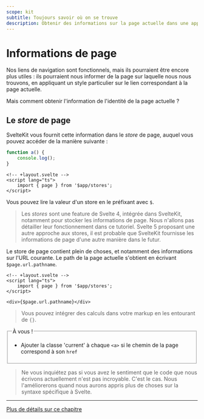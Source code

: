 ```yaml
---
scope: kit
subtitle: Toujours savoir où on se trouve
description: Obtenir des informations sur la page actuelle dans une application SvelteKit
---
```


# Informations de page

Nos liens de navigation sont fonctionnels, mais ils pourraient être encore plus utiles : ils
pourraient nous informer de la page sur laquelle nous nous trouvons, en appliquant un style
particulier sur le lien correspondant à la page actuelle.

Mais comment obtenir l'information de l'identité de la page actuelle ?

## Le _store_ de page

SvelteKit vous fournit cette information dans le _store_ de page, auquel vous pouvez accéder de la
manière suivante :

```ts
function a() {
	console.log();
}
```

```svelte
<!-- +layout.svelte -->
<script lang="ts">
	import { page } from '$app/stores';
</script>
```

Vous pouvez lire la valeur d'un store en le préfixant avec `$`.

> Les _stores_ sont une feature de Svelte 4, intégrée dans SvelteKit, notamment pour stocker les
> informations de page. Nous n'allons pas détailler leur fonctionnement dans ce tutoriel.
> Svelte 5 proposant une autre approche aux stores, il est probable que SvelteKit fournisse les
> informations de page d'une autre manière dans le futur.

Le store de page contient plein de choses, et notamment des informations sur l'URL courante. Le path
de la page actuelle s'obtient en écrivant `$page.url.pathname`.

```svelte
<!-- +layout.svelte -->
<script lang="ts">
	import { page } from '$app/stores';
</script>

<div>{$page.url.pathname}</div>
```

> Vous pouvez intégrer des calculs dans votre markup en les entourant de `{}`.

<fieldset class='task'>
<legend>À vous !</legend>

- Ajouter la classe 'current' à chaque `<a>` si le chemin de la page correspond à son `href`

</fieldset>

> Ne vous inquiétez pas si vous avez le sentiment que le code que nous écrivons actuellement n'est
> pas incroyable. C'est le cas. Nous l'améliorerons quand nous aurons appris plus de choses sur la
> syntaxe spécifique à Svelte.

---

[Plus de détails sur ce chapitre](https://kit.svelte.dev/docs/modules#$app-stores-page)
